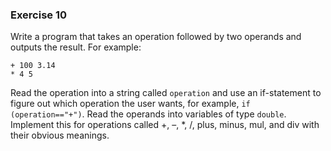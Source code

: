 ### Exercise 10

Write a program that takes an operation followed by two operands and outputs the result. For example:

```
+ 100 3.14 
* 4 5
```

Read the operation into a string called `operation` and use an if-statement to figure out which operation the user wants, 
for example, `if (operation=="+")`. Read the operands into variables of type `double`. 
Implement this for operations called +, –, *, /, plus, minus, mul, and div with their obvious meanings.
